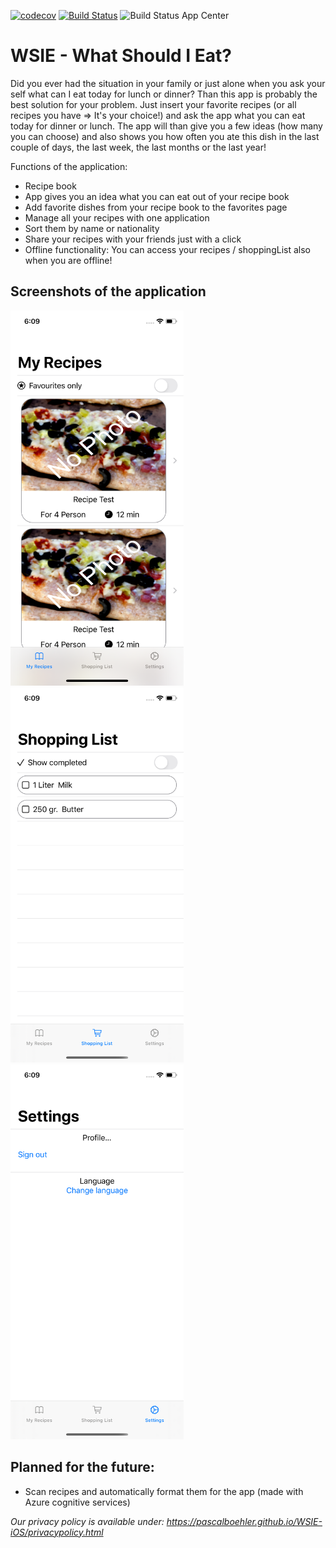 [![codecov](https://codecov.io/gh/pascalboehler/WSIE-iOS/branch/master/graph/badge.svg)](https://codecov.io/gh/pascalboehler/WSIE-iOS) [![Build Status](https://travis-ci.org/pascalboehler/WSIE-iOS.svg?branch=master)](https://travis-ci.org/pascalboehler/WSIE-iOS) ![Build Status App Center](https://build.appcenter.ms/v0.1/apps/6aba5620-578b-473a-b23e-b0d779186515/branches/master/badge)

# WSIE - What Should I Eat?

Did you ever had the situation in your family or just alone when you ask your self what can I eat today for lunch or dinner? Than this app is probably the best solution for your problem. Just insert your favorite recipes (or all recipes you have => It's your choice!) and ask the app what you can eat today for dinner or lunch. The app will than give you a few ideas (how many you can choose) and also shows you how often you ate this dish in the last couple of days, the last week, the last months or the last year!

Functions of the application:
* Recipe book
* App gives you an idea what you can eat out of your recipe book
* Add favorite dishes from your recipe book to the favorites page
* Manage all your recipes with one application
* Sort them by name or nationality
* Share your recipes with your friends just with a click
* Offline functionality: You can access your recipes / shoppingList also when you are offline!

## Screenshots of the application


<img src="/Assets/Screenshots/MyRecipe.png" height="600"> <img src="/Assets/Screenshots/ShoppingList.png" height="600"> <img src="/Assets/Screenshots/Settings.png" height="600">

## Planned for the future:
* Scan recipes and automatically format them for the app (made with Azure cognitive services)

*Our privacy policy is available under: https://pascalboehler.github.io/WSIE-iOS/privacypolicy.html*
